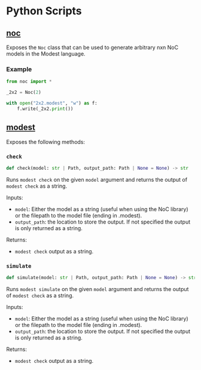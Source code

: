 # Python Scripts

## [noc](noc.py)

Exposes the `Noc` class that can be used to generate arbitrary nxn NoC models in
the Modest language.

### Example

```python
from noc import *

_2x2 = Noc(2)

with open("2x2.modest", "w") as f:
    f.write(_2x2.print())
```

## [modest](modest.py)

Exposes the following methods:

### `check`

```python
def check(model: str | Path, output_path: Path | None = None) -> str
```

Runs `modest check` on the given `model` argument and returns the output of
`modest check` as a string.

Inputs:
- `model`: Either the model as a string (useful when using the NoC library) or
  the filepath to the model file (ending in .modest).
- `output_path`: the location to store the output. If not specified the output
  is only returned as a string.

Returns:
- `modest check` output as a string.

### `simulate`

```python
def simulate(model: str | Path, output_path: Path | None = None) -> str
```

Runs `modest simulate` on the given `model` argument and returns the output of
`modest check` as a string.

Inputs:
- `model`: Either the model as a string (useful when using the NoC library) or
  the filepath to the model file (ending in .modest).
- `output_path`: the location to store the output. If not specified the output
  is only returned as a string.

Returns:
- `modest check` output as a string.